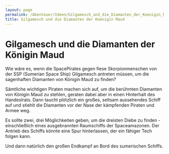 ```yaml
---
layout: page
permalink: /Abenteuer/Ideen/Gilgamesch_und_die_Diamanten_der_Koenigin_Maud
title: Gilgamesch und die Diamanten der Koenigin Maud
---
```


# Gilgamesch und die Diamanten der Königin Maud

Wie wäre es, wenn die SpacePirates gegen fiese Skorpionmenschen von der SSP (Sumerian Space Ship) Gilgamesch antreten müssen, um die sagenhaften Diamanten von Königin Maud zu finden?

Sämtliche wichtigen Piraten machen sich auf, um die berühmten Diamanten von Königin Maud zu stehlen, geraten dabei aber in einen Hinterhalt des Handeslrats. Dann taucht plötzlich ein großes, seltsam aussehendes Schiff auf und stiehlt die Diamanten vor der Nase der kämpfenden Piraten und Armee weg.

Es sollte zwei, drei Möglichkeiten geben, um die dreisten Diebe zu finden - einschließlich eines ausgebrannten Raumschiffs der Spaceamazonen. Der Antrieb des Schiffs könnte eine Spur hinterlassen, der ein fähiger Tech folgen kann.

Und dann natürlich den großen Endkampf an Bord des sumerischen Schiffs.
